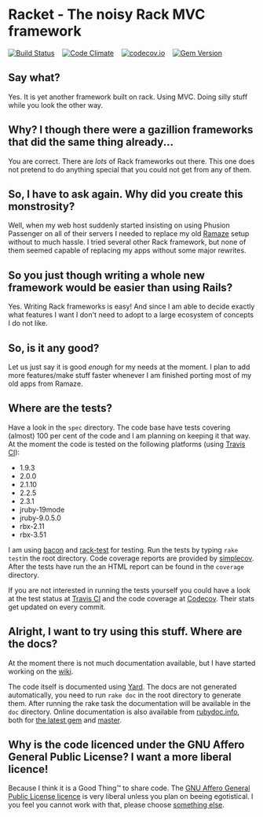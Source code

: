 # Racket - The noisy Rack MVC framework

[![Build Status](https://travis-ci.org/lasso/racket.svg?branch=master)](https://travis-ci.org/lasso/racket)&nbsp;&nbsp;&nbsp;&nbsp;[![Code Climate](https://codeclimate.com/github/lasso/racket/badges/gpa.svg)](https://codeclimate.com/github/lasso/racket)&nbsp;&nbsp;&nbsp;&nbsp;[![codecov.io](https://codecov.io/github/lasso/racket/coverage.svg?branch=master)](https://codecov.io/github/lasso/racket?branch=master)&nbsp;&nbsp;&nbsp;&nbsp;[![Gem Version](https://badge.fury.io/rb/racket-mvc.svg)](http://badge.fury.io/rb/racket-mvc)

## Say what?
Yes. It is yet another framework built on rack. Using MVC. Doing silly stuff while you look the other way.

## Why? I though there were a gazillion frameworks that did the same thing already...
You are correct. There are _lots_ of Rack frameworks out there. This one does not pretend to do anything special
that you could not get from any of them.

## So, I have to ask again. Why did you create this monstrosity?
Well, when my web host suddenly started insisting on using Phusion Passenger on all of their servers
I needed to replace my old [Ramaze](http://ramaze.net/) setup without to much hassle. I tried several
other Rack framework, but none of them seemed capable of replacing my apps without some major rewrites.

## So you just though writing a whole new framework would be easier than using Rails?
Yes. Writing Rack frameworks is easy! And since I am able to decide exactly what features I want I don't
need to adopt to a large ecosystem of concepts I do not like.

## So, is it any good?
Let us just say it is good _enough_ for my needs at the moment. I plan to add more features/make stuff faster
whenever I am finished porting most of my old apps from Ramaze.

## Where are the tests?
Have a look in the `spec` directory. The code base have tests covering (almost) 100 per cent of the code and I am planning on keeping it that way. At the moment the code is tested on the following platforms (using [Travis CI](https://travis-ci.org/)):

- 1.9.3
- 2.0.0
- 2.1.10
- 2.2.5
- 2.3.1
- jruby-19mode
- jruby-9.0.5.0
- rbx-2.11
- rbx-3.51

I am using [bacon](https://github.com/chneukirchen/bacon) and [rack-test](https://github.com/brynary/rack-test) for testing. Run the tests by typing `rake test`in the root directory. Code coverage reports are provided by [simplecov](https://rubygems.org/gems/simplecov). After the tests have run the an HTML report can be found in the `coverage` directory.

If you are not interested in running the tests yourself you could have a look at the test status at [Travis CI](https://travis-ci.org/lasso/racket) and the code coverage at [Codecov](https://codecov.io/github/lasso/racket). Their stats get updated on every commit.

## Alright, I want to try using this stuff. Where are the docs?
At the moment there is not much documentation available, but I have started working on the [wiki](https://github.com/lasso/racket/wiki).

The code itself is documented using [Yard](http://yardoc.org/). The docs are not generated automatically, you need to run `rake doc` in the root directory to generate them. After running the rake task the documentation will be available in the `doc` directory. Online documentation is also available from [rubydoc.info](http://rubydoc.info/), both for [the latest gem](http://www.rubydoc.info/gems/racket-mvc) and [master](http://www.rubydoc.info/github/lasso/racket).

## Why is the code licenced under the GNU Affero General Public License? I want a more liberal licence!
Because I think it is a Good Thing&trade; to share code. The
[GNU Affero General Public License licence](https://www.gnu.org/licenses/agpl.html) is very liberal unless you plan
on beeing egotistical. I you feel you cannot work with that, please choose
[something else](https://en.wikipedia.org/wiki/Comparison_of_web_application_frameworks#Ruby).
